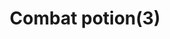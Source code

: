 ---
layout: item
title: Combat potion(3)
item-id: 9741
datatable: true
id: 9741
name: "Combat potion(3)"
members: true
lowalch: 64
highalch: 96
examine: "3 doses of combat potion."
monsters:
  - id: 2216
    name: "Sergeant Strongstack"
    members: true
    combat_level: 141
    wiki_url: "https://oldschool.runescape.wiki/w/Sergeant_Strongstack"
    drops:
      - quantity: "1"
        rarity: 0.015748031496062992
    image: "https://oldschool.runescape.wiki/images/thumb/6/65/Sergeant_Strongstack.png/230px-Sergeant_Strongstack.png?4af2c"
  - id: 2217
    name: "Sergeant Steelwill"
    members: true
    combat_level: 142
    wiki_url: "https://oldschool.runescape.wiki/w/Sergeant_Steelwill"
    drops:
      - quantity: "1"
        rarity: 0.015748031496062992
    image: "https://oldschool.runescape.wiki/images/thumb/e/e7/Sergeant_Steelwill.png/230px-Sergeant_Steelwill.png?4af2c"
  - id: 2218
    name: "Sergeant Grimspike"
    members: true
    combat_level: 142
    wiki_url: "https://oldschool.runescape.wiki/w/Sergeant_Grimspike"
    drops:
      - quantity: "1"
        rarity: 0.015748031496062992
    image: "https://oldschool.runescape.wiki/images/thumb/2/27/Sergeant_Grimspike.png/230px-Sergeant_Grimspike.png?4af2c"
  - id: 6443
    name: "Skeleton"
    members: true
    combat_level: 81
    wiki_url: "https://oldschool.runescape.wiki/w/Skeleton_(Tarn's_Lair)#Level_81"
    drops:
      - quantity: "1"
        rarity: 0.0390625
    image: "https://oldschool.runescape.wiki/images/thumb/6/67/Skeleton_%28Tarn%27s_Lair%2C_7%29.png/200px-Skeleton_%28Tarn%27s_Lair%2C_7%29.png?35e4b"
  - id: 6444
    name: "Skeleton"
    members: true
    combat_level: 42
    wiki_url: "https://oldschool.runescape.wiki/w/Skeleton_(Tarn's_Lair)#Level_42_(Sword)"
    drops:
      - quantity: "1"
        rarity: 0.0390625
    image: "https://oldschool.runescape.wiki/images/thumb/6/67/Skeleton_%28Tarn%27s_Lair%2C_7%29.png/200px-Skeleton_%28Tarn%27s_Lair%2C_7%29.png?35e4b"
  - id: 6445
    name: "Skeleton"
    members: true
    combat_level: 59
    wiki_url: "https://oldschool.runescape.wiki/w/Skeleton_(Tarn's_Lair)#Level_59"
    drops:
      - quantity: "1"
        rarity: 0.0390625
    image: "https://oldschool.runescape.wiki/images/thumb/6/67/Skeleton_%28Tarn%27s_Lair%2C_7%29.png/200px-Skeleton_%28Tarn%27s_Lair%2C_7%29.png?35e4b"
  - id: 6447
    name: "Skeleton"
    members: true
    combat_level: 63
    wiki_url: "https://oldschool.runescape.wiki/w/Skeleton_(Tarn's_Lair)#Level_63"
    drops:
      - quantity: "1"
        rarity: 0.0390625
    image: "https://oldschool.runescape.wiki/images/thumb/6/67/Skeleton_%28Tarn%27s_Lair%2C_7%29.png/200px-Skeleton_%28Tarn%27s_Lair%2C_7%29.png?35e4b"
  - id: 6448
    name: "Skeleton"
    members: true
    combat_level: 40
    wiki_url: "https://oldschool.runescape.wiki/w/Skeleton_(Tarn's_Lair)#Level_40"
    drops:
      - quantity: "1"
        rarity: 0.0390625
    image: "https://oldschool.runescape.wiki/images/thumb/6/67/Skeleton_%28Tarn%27s_Lair%2C_7%29.png/200px-Skeleton_%28Tarn%27s_Lair%2C_7%29.png?35e4b"
  - id: 6467
    name: "Skeleton"
    members: true
    combat_level: 72
    wiki_url: "https://oldschool.runescape.wiki/w/Skeleton_(Tarn's_Lair)#Level_72"
    drops:
      - quantity: "1"
        rarity: 0.0390625
    image: "https://oldschool.runescape.wiki/images/thumb/6/67/Skeleton_%28Tarn%27s_Lair%2C_7%29.png/200px-Skeleton_%28Tarn%27s_Lair%2C_7%29.png?35e4b"
  - id: 6468
    name: "Skeleton"
    members: true
    combat_level: 87
    wiki_url: "https://oldschool.runescape.wiki/w/Skeleton_(Tarn's_Lair)#Level_87"
    drops:
      - quantity: "1"
        rarity: 0.0390625
    image: "https://oldschool.runescape.wiki/images/thumb/6/67/Skeleton_%28Tarn%27s_Lair%2C_7%29.png/200px-Skeleton_%28Tarn%27s_Lair%2C_7%29.png?35e4b"
---